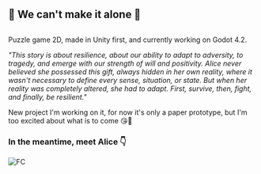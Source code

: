 <h2>🌟 We can't make it alone 🌟<h2></h2>

Puzzle game 2D, made in Unity first, and currently working on Godot 4.2.

_"This story is about resilience, about our ability to adapt to adversity, to tragedy, and emerge with our strength of will and positivity. 
Alice never believed she possessed this gift, always hidden in her own reality, where it wasn't necessary to define every sense, situation, or state. 
But when her reality was completely altered, she had to adapt. First, survive, then, fight, and finally, be resilient."_


New project I'm working on it, for now it's only a paper prototype, but I'm too excited about what is to come 😘🧡

### In the meantime, meet Alice 👇

![FC](https://github.com/Zhea606/Project_incoming/assets/69162988/9b65d947-b429-4d43-9cde-cb073f400ddc)
